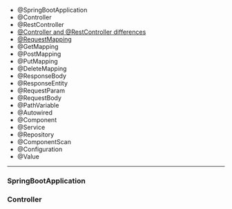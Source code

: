 - @SpringBootApplication
- @Controller
- @RestController
- [@Controller and @RestController differences](https://stackabuse.com/controller-and-restcontroller-annotations-in-spring-boot/)
- [@RequestMapping](https://docs.spring.io/spring-framework/reference/web/webmvc/mvc-controller/ann-requestmapping.html)
- @GetMapping
- @PostMapping
- @PutMapping
- @DeleteMapping
- @ResponseBody
- @ResponseEntity
- @RequestParam
- @RequestBody
- @PathVariable
- @Autowired
- @Component
- @Service
- @Repository
- @ComponentScan
- @Configuration
- @Value

---

### SpringBootApplication

### Controller
